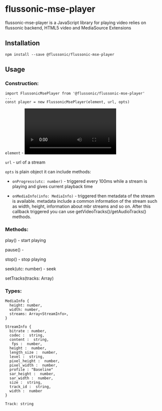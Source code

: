 # flussonic-mse-player

flussonic-mse-player is a JavaScript library for playing video relies on flussonic backend, HTML5 video and MediaSource Extensions


## Installation

```
npm install --save @flussonic/flussonic-mse-player
```

## Usage

### Construction:

```
import FlussonicMsePlayer from '@flussonic/flussonic-mse-player'
...
const player = new FlussonicMsePlayer(element, url, opts)
```

`element` - <video> DOM element

`url` - url of a stream

`opts` is plain object it can include methods:

  - `onProgress(utc: number)` - triggered every 100ms while a stream is playing and gives current playback time

  - `onMediaInfo(info: MediaInfo)` - triggered then metadata of the stream is available. metadata include a common information of the stream such as width, height, information about mbr streams and so on. After this callback triggered you can use getVideoTracks()/getAudioTracks() methods.


### Methods:

play() - start playing

pause() -

stop() - stop playing

seek(utc: number) - seek

setTracks(tracks: Array<Track>)

### Types:

```
MediaInfo {
  height: number,
  width: number,
  streams: Array<StreamInfo>,
}

StreamInfo {
  bitrate : number,
  codec :  string,
  content :  string,
   fps :  number,
  height :  number,
  length_size :  number,
  level :  string,
  pixel_height :  number,
  pixel_width :  number,
  profile : "Baseline" 
  sar_height :  number, 
  sar_width :  number, 
  size :  string,
  track_id :  string,
  width :  number
}

Track: string
```